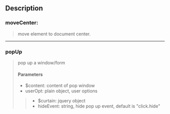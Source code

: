 ## Description
### moveCenter: 
> move element to document center.

---------
### popUp
> pop up a window/form
> #### Parameters
> * $content: content of pop window
> * userOpt: plain object, user options
> > * $curtain: jquery object
> > * hideEvent: string, hide pop up event, default is "click.hide"
